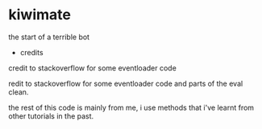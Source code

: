 # kiwimate
the start of a terrible bot



- credits

credit to stackoverflow for some eventloader code

redit to stackoverflow for some eventloader code and parts of the eval clean.


the rest of this code is mainly from me, i use methods that i've learnt from other tutorials in the past.
